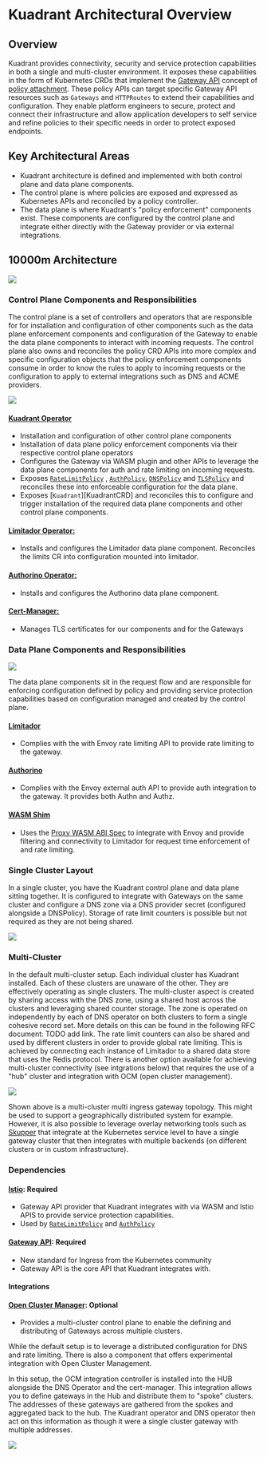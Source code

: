 # Kuadrant Architectural Overview


<!--- variables for repeated links --->
[AuthPolicy]: https://docs.kuadrant.io/kuadrant-operator/doc/auth/
[RateLimitPolicy]: https://docs.kuadrant.io/kuadrant-operator/doc/rate-limiting/
[TLSPolicy]: https://github.com/Kuadrant/multicluster-gateway-controller/blob/main/docs/reference/tlspolicy.md
[DNSPolicy]: https://github.com/Kuadrant/multicluster-gateway-controller/blob/main/docs/reference/dnspolicy.md


## Overview

Kuadrant provides connectivity, security and service protection capabilities in both a single and multi-cluster environment. It exposes these capabilities in the form of Kubernetes CRDs that implement the [Gateway API](https://gateway-api.sigs.k8s.io) concept of [policy attachment](https://gateway-api.sigs.k8s.io/reference/policy-attachment/). These policy APIs can target specific Gateway API resources such as `Gateways` and `HTTPRoutes` to extend their capabilities and configuration. They enable platform engineers to secure, protect and connect their infrastructure and allow application developers to self service and refine policies to their specific needs in order to protect exposed endpoints.  


## Key Architectural Areas

* Kuadrant architecture is defined and implemented with both control plane and data plane components.
* The control plane is where policies are exposed and expressed as Kubernetes APIs and reconciled by a policy controller. 
* The data plane is where Kuadrant's "policy enforcement" components exist. These components are configured by the  control plane and integrate either directly with the Gateway provider or via external integrations.

## 10000m Architecture

![](./images/highest-level.jpg)


### Control Plane Components and Responsibilities

The control plane is a set of controllers and operators that are responsible for for installation and configuration of other components such as the data plane enforcement components and configuration of the Gateway to enable the data plane components to interact with incoming requests. The control plane also owns and reconciles the policy CRD APIs into more complex and specific configuration objects that the policy enforcement components consume in order to know the rules to apply to incoming requests or the configuration to apply to external integrations such as DNS and ACME providers. 

![](./images/control-plane-overview.jpg)

#### [Kuadrant Operator](https://github.com/Kuadrant/Kuadrant-operator)
* Installation and configuration of other control plane components
* Installation of data plane policy enforcement components via their respective control plane operators
* Configures the Gateway via WASM plugin and other APIs to leverage the data plane components for auth and rate limiting on incoming requests.
* Exposes [`RateLimitPolicy`][RateLimitPolicy] , [`AuthPolicy`][AuthPolicy], [`DNSPolicy`][DNSPolicy] and [`TLSPolicy`][TLSPolicy] and reconciles these into enforceable configuration for the data plane.
* Exposes [`Kuadrant`][KuadrantCRD] and reconciles this to configure and trigger installation of the required data plane components and other control plane components.

#### [Limitador Operator:](https://github.com/Kuadrant/limitador-operator)
* Installs and configures the Limitador data plane component. Reconciles the limits CR into configuration mounted into limitador.

#### [Authorino Operator:](https://github.com/Kuadrant/authorino-operator)
* Installs and configures the Authorino data plane component.

#### [Cert-Manager:](https://cert-manager.io/)
* Manages TLS certificates for our components and for the Gateways

### Data Plane Components and Responsibilities

![](./images/data-plane-overview.jpg)

The data plane components sit in the request flow and are responsible for enforcing configuration defined by policy and providing service protection capabilities based on configuration managed and created by the control plane.

#### [Limitador](https://github.com/Kuadrant/limitador)
* Complies with the with Envoy rate limiting API to provide rate limiting to the gateway.

#### [Authorino](https://github.com/Kuadrant/authorino)
* Complies with the Envoy external auth API to provide auth integration to the gateway. It provides both Authn and Authz.

#### [WASM Shim](https://github.com/Kuadrant/wasm-shim)
* Uses the [Proxy WASM ABI Spec](https://github.com/proxy-wasm/spec) to integrate with Envoy and provide filtering and connectivity to Limitador for request time enforcement of and rate limiting.


### Single Cluster Layout 

In a single cluster, you have the Kuadrant control plane and data plane sitting together. It is configured to integrate with Gateways on the same cluster and configure a DNS zone via a DNS provider secret (configured alongside a DNSPolicy). Storage of rate limit counters is possible but not required as they are not being shared.

![](./images/single-cluster-layout.jpg)


### Multi-Cluster 

In the default multi-cluster setup. Each individual cluster has Kuadrant installed. Each of these clusters are unaware of the other. They are effectively operating as single clusters. The multi-cluster aspect is created by sharing access with the DNS zone, using a shared host across the clusters and leveraging shared counter storage. 
The zone is operated on independently by each of DNS operator on both clusters to form a single cohesive record set. More details on this can be found in the following RFC document: TODO add link.
The rate limit counters can also be shared and used by different clusters in order to provide global rate limiting. This is achieved by connecting each instance of Limitador to a shared data store that uses the Redis protocol. There is another option available for achieving multi-cluster connectivity (see intgrations below) that requires the use of a "hub" cluster and integration with OCM (open cluster management).

![](./images/multi-cluster-layout.jpg)


Shown above is a multi-cluster multi ingress gateway topology. This might be used to support a geographically distributed system for example. However, it is also possible to leverage overlay networking tools such as [Skupper](https://skupper.io) that integrate at the Kubernetes service level to have a single gateway cluster that then integrates with multiple backends (on different clusters or in custom infrastructure).

### Dependencies

#### [Istio](https://istio.io): **Required**
* Gateway API provider that Kuadrant integrates with via WASM and Istio APIS to provide service protection capabilities.
* Used by [`RateLimitPolicy`][RateLimitPolicy] and [`AuthPolicy`][AuthPolicy]
#### [Gateway API](https://github.com/kubernetes-sigs/gateway-api): **Required**
* New standard for Ingress from the Kubernetes community
* Gateway API is the core API that Kuadrant integrates with.

#### Integrations

#### [Open Cluster Manager](https://open-cluster-management.io/): **Optional**
* Provides a multi-cluster control plane to enable the defining and distributing of Gateways across multiple clusters.

While the default setup is to leverage a distributed configuration for DNS and rate limiting. There is also a component that offers experimental integration with Open Cluster Management. 

In this setup, the OCM integration controller is installed into the HUB alongside the DNS Operator and the cert-manager. This integration allows you to define gateways in the Hub and distribute them to "spoke" clusters. The addresses of these gateways are gathered from the spokes and aggregated back to the hub. The Kuadrant operator and DNS operator then act on this information as though it were a single cluster gateway with multiple addresses. 

![](./images/high-level-multi-cluster.png)